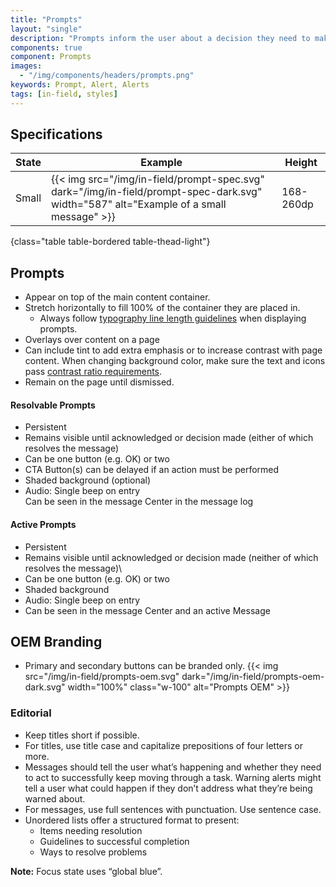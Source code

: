 ```yaml
---
title: "Prompts"
layout: "single"
description: "Prompts inform the user about a decision they need to make or a system event they need to know about."
components: true
component: Prompts
images:
  - "/img/components/headers/prompts.png"
keywords: Prompt, Alert, Alerts
tags: [in-field, styles]
---
```


## Specifications

<!-- prettier-ignore-start -->
| State  | Example                                                                                           | Height |
| ------ | ------------------------------------------------------------------------------------------------- |--------|
| Small  | {{< img src="/img/in-field/prompt-spec.svg" dark="/img/in-field/prompt-spec-dark.svg" width="587" alt="Example of a small message" >}}   | 168-260dp  |
{class="table table-bordered table-thead-light"}
<!-- prettier-ignore-end -->

## Prompts

- Appear on top of the main content container.
- Stretch horizontally to fill 100% of the container they are placed in.
  - Always follow [typography line length guidelines](/foundations/typography/#line-length) when displaying prompts.
- Overlays over content on a page
- Can include tint to add extra emphasis or to increase contrast with page content. When changing background color, make sure the text and icons pass [contrast ratio requirements](/foundations/accessibility/).
- Remain on the page until dismissed.

#### Resolvable Prompts

- Persistent
- Remains visible until acknowledged or decision made (either of which resolves the message)
- Can be one button (e.g. OK) or two
- CTA Button(s) can be delayed if an action must be performed
- Shaded background (optional)
- Audio: Single beep on entry<br>Can be seen in the message Center in the message log

#### Active Prompts

- Persistent
- Remains visible until acknowledged or decision made (neither of which resolves the message)\
- Can be one button (e.g. OK) or two
- Shaded background
- Audio: Single beep on entry
- Can be seen in the message Center and an active Message


## OEM Branding

- Primary and secondary buttons can be branded only.
{{< img src="/img/in-field/prompts-oem.svg" dark="/img/in-field/prompts-oem-dark.svg" width="100%" class="w-100" alt="Prompts OEM" >}}

### Editorial

- Keep titles short if possible.
- For titles, use title case and capitalize prepositions of four letters or more.
- Messages should tell the user what’s happening and whether they need to act to successfully keep moving through a task. Warning alerts might tell a user what could happen if they don’t address what they’re being warned about.
- For messages, use full sentences with punctuation. Use sentence case.
- Unordered lists offer a structured format to present:
  - Items needing resolution
  - Guidelines to successful completion
  - Ways to resolve problems

**Note:** Focus state uses “global blue”.
